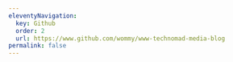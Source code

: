```yaml
---
eleventyNavigation:
  key: Github
  order: 2
  url: https://www.github.com/wommy/www-technomad-media-blog
permalink: false
---
```

